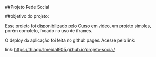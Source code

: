 ##Projeto Rede Social 


##objetivo do projeto:

Esse projeto foi disponibilizado pelo Curso em video, um projeto simples, porém completo, focado no uso de iframes.

O deploy da aplicação foi feita no github pages. Acesse pelo link: 

link: https://thiagoalmeida1905.github.io/projeto-social/
